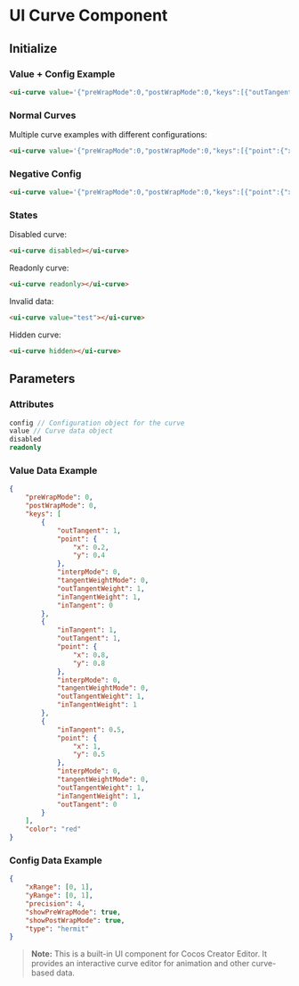 # UI Curve Component

## Initialize

### Value + Config Example

```html
<ui-curve value='{"preWrapMode":0,"postWrapMode":0,"keys":[{"outTangent":1,"point":{"x":0.2,"y":0.4},"interpMode":0,"tangentWeightMode":0,"outTangentWeight":1,"inTangentWeight":1,"inTangent":0},{"inTangent":1,"outTangent":1,"point":{"x":0.8,"y":0.8},"interpMode":0,"tangentWeightMode":0,"outTangentWeight":1,"inTangentWeight":1},{"inTangent":0.5,"point":{"x":1,"y":0.5},"interpMode":0,"tangentWeightMode":0,"outTangentWeight":1,"inTangentWeight":1,"outTangent":0}],"color":"red"}' config='{"xRange":[0,1],"yRange":[0,1],"precision":4,"showPreWrapMode":true,"showPostWrapMode":true,"type":"hermit"}'></ui-curve>
```

### Normal Curves

Multiple curve examples with different configurations:
```html
<ui-curve value='{"preWrapMode":0,"postWrapMode":0,"keys":[{"point":{"x":0,"y":0},"interpMode":1,"tangentWeightMode":0,"outTangentWeight":1,"inTangentWeight":1,"outTangent":0,"inTangent":0},{"point":{"x":0.5,"y":0.5},"interpMode":0,"tangentWeightMode":0,"outTangentWeight":1,"inTangentWeight":1,"outTangent":0,"inTangent":0},{"point":{"x":1,"y":1},"interpMode":0,"tangentWeightMode":0,"outTangentWeight":1,"inTangentWeight":1,"outTangent":0,"inTangent":0}],"color":"red"}' config='{"xRange":[0,1],"yRange":[0,1],"precision":4,"showPreWrapMode":true,"showPostWrapMode":true,"type":"hermit"}'></ui-curve>
```

### Negative Config

```html
<ui-curve value='{"preWrapMode":0,"postWrapMode":0,"keys":[{"point":{"x":0,"y":0},"interpMode":1,"tangentWeightMode":0,"outTangentWeight":1,"inTangentWeight":1,"outTangent":0,"inTangent":0},{"point":{"x":0.5,"y":0.5},"interpMode":0,"tangentWeightMode":0,"outTangentWeight":1,"inTangentWeight":1,"outTangent":0,"inTangent":0},{"point":{"x":1,"y":1},"interpMode":0,"tangentWeightMode":0,"outTangentWeight":1,"inTangentWeight":1,"outTangent":0,"inTangent":0}],"color":"red"}' config='{"xRange":[-1,1],"yRange":[-1,1],"negative":true,"precision":4,"showPreWrapMode":true,"showPostWrapMode":true,"type":"hermit"}'></ui-curve>
```

### States

Disabled curve:
```html
<ui-curve disabled></ui-curve>
```

Readonly curve:
```html
<ui-curve readonly></ui-curve>
```

Invalid data:
```html
<ui-curve value="test"></ui-curve>
```

Hidden curve:
```html
<ui-curve hidden></ui-curve>
```

## Parameters

### Attributes
```typescript
config // Configuration object for the curve
value // Curve data object
disabled
readonly
```

### Value Data Example
```json
{
    "preWrapMode": 0,
    "postWrapMode": 0,
    "keys": [
        {
            "outTangent": 1,
            "point": {
                "x": 0.2,
                "y": 0.4
            },
            "interpMode": 0,
            "tangentWeightMode": 0,
            "outTangentWeight": 1,
            "inTangentWeight": 1,
            "inTangent": 0
        },
        {
            "inTangent": 1,
            "outTangent": 1,
            "point": {
                "x": 0.8,
                "y": 0.8
            },
            "interpMode": 0,
            "tangentWeightMode": 0,
            "outTangentWeight": 1,
            "inTangentWeight": 1
        },
        {
            "inTangent": 0.5,
            "point": {
                "x": 1,
                "y": 0.5
            },
            "interpMode": 0,
            "tangentWeightMode": 0,
            "outTangentWeight": 1,
            "inTangentWeight": 1,
            "outTangent": 0
        }
    ],
    "color": "red"
}
```

### Config Data Example
```json
{
    "xRange": [0, 1],
    "yRange": [0, 1],
    "precision": 4,
    "showPreWrapMode": true,
    "showPostWrapMode": true,
    "type": "hermit"
}
```

> **Note:** This is a built-in UI component for Cocos Creator Editor. It provides an interactive curve editor for animation and other curve-based data. 